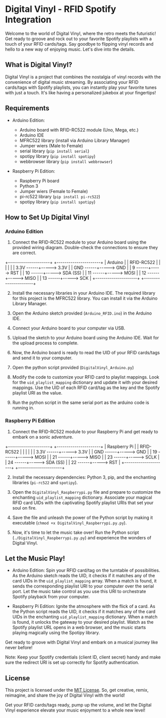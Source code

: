 # Digital Vinyl - RFID Spotify Integration

Welcome to the world of Digital Vinyl, where the retro meets the futuristic! Get ready to groove and rock out to your favorite Spotify playlists with a touch of your RFID cards/tags. Say goodbye to flipping vinyl records and hello to a new way of enjoying music. Let's dive into the details.

## What is Digital Vinyl?

Digital Vinyl is a project that combines the nostalgia of vinyl records with the convenience of digital music streaming. By associating your RFID cards/tags with Spotify playlists, you can instantly play your favorite tunes with just a touch. It's like having a personalized jukebox at your fingertips!

## Requirements

- Arduino Edition:
  - Arduino board with RFID-RC522 module (Uno, Mega, etc.)
  - Arduino IDE
  - MFRC522 library (install via Arduino Library Manager)
  - Jumper wiers (Male to Female)
  - serial library (`pip install serial`)
  - spotipy library (`pip install spotipy`)
  - webbrowser library (`pip install webbrowser`)

- Raspberry Pi Edition:
  - Raspberry Pi board
  - Python 3
  - Jumper wiers (Female to Female)
  - pi-rc522 library (`pip install pi-rc522`)
  - spotipy library (`pip install spotipy`)

## How to Set Up Digital Vinyl

### Arduino Edition

1. Connect the RFID-RC522 module to your Arduino board using the provided wiring diagram. Double-check the connections to ensure they are correct.

+---------------------+      +----------------------+
|       Arduino       |      |     RFID-RC522       |
|                     |      |                      |
|        3.3V    ------+-----> 3.3V                 |
|        GND     ------+-----> GND                  |
|        9       ------+-----> RST                  |
|        10      ------+-----> SDA (SS)             |
|        11      ------+-----> MOSI                 |
|        12      ------+-----> MISO                 |
|        13      ------+-----> SCK                  |
+---------------------+      +----------------------+

2. Install the necessary libraries in your Arduino IDE. The required library for this project is the MFRC522 library. You can install it via the Arduino Library Manager.

3. Open the Arduino sketch provided (`Arduino_RFID.ino`) in the Arduino IDE.

4. Connect your Arduino board to your computer via USB.

5. Upload the sketch to your Arduino board using the Arduino IDE. Wait for the upload process to complete.

6. Now, the Arduino board is ready to read the UID of your RFID cards/tags and send it to your computer.

7. Open the python script provided (`DigitalVinyl_Arduino.py`)

8. Modify the code to customize your RFID card to playlist mappings. Look for the `uid_playlist_mapping` dictionary and update it with your desired mappings. Use the UID of each RFID card/tag as the key and the Spotify playlist URI as the value.

9. Run the python script in the same serial port as the arduino code is running in. 

### Raspberry Pi Edition

1. Connect the RFID-RC522 module to your Raspberry Pi and get ready to embark on a sonic adventure.

+---------------------+      +----------------------+
|     Raspberry Pi    |      |     RFID-RC522       |
|                     |      |                      |
|         3.3V   ------+-----> 3.3V                 |
|         GND    ------+-----> GND                  |
|         19      ------+-----> MOSI                 |
|         21      ------+-----> MISO                 |
|         23      ------+-----> SCLK                 |
|         24      ------+-----> SDA (SS)             |
|         22      ------+-----> RST                 |
+---------------------+      +----------------------+

2. Install the necessary dependencies: Python 3, pip, and the enchanting libraries (`pi-rc522` and `spotipy`).

3. Open the `DigitalVinyl_Raspberrypi.py` file and prepare to customize the enchanting `uid_playlist_mapping` dictionary. Associate your magical RFID card UIDs with the captivating Spotify playlist URIs that set your soul on fire.

4. Save the file and unleash the power of the Python script by making it executable (`chmod +x DigitalVinyl_Raspberrypi.py.py`).

5. Now, it's time to let the music take over! Run the Python script (`./DigitalVinyl_Raspberrypi.py.py`) and experience the wonders of Digital Vinyl.

## Let the Music Play!

- Arduino Edition: Spin your RFID card/tag on the turntable of possibilities. As the Arduino sketch reads the UID, it checks if it matches any of the card UIDs in the `uid_playlist_mapping` array. When a match is found, it sends the corresponding playlist URI to your computer over the serial port. Let the music take control as you use this URI to orchestrate Spotify playback from your computer.

- Raspberry Pi Edition: Ignite the atmosphere with the flick of a card. As the Python script reads the UID, it checks if it matches any of the card UIDs in the enchanting `uid_playlist_mapping` dictionary. When a match is found, it unlocks the gateway to your desired playlist. Watch as the Spotify playlist URL opens in a web browser, and the music starts playing magically using the Spotipy library.

Get ready to groove with Digital Vinyl and embark on a musical journey like never before!

Note: Keep your Spotify credentials (client ID, client secret) handy and make sure the redirect URI is set up correctly for Spotify authentication.

## License

This project is licensed under the [MIT License](LICENSE). So, get creative, remix, reimagine, and share the joy of Digital Vinyl with the world!

Get your RFID cards/tags ready, pump up the volume, and let the Digital Vinyl experience elevate your music enjoyment to a whole new level!
